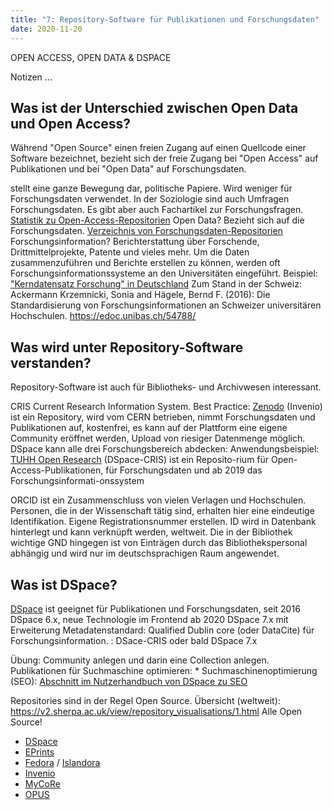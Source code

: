 ```yaml
---
title: "7: Repository-Software für Publikationen und Forschungsdaten"
date: 2020-11-20
---
```


OPEN ACCESS, OPEN DATA & DSPACE


Notizen ...


## Was ist der Unterschied zwischen Open Data und Open Access? 
Während "Open Source" einen freien Zugang auf einen Quellcode einer Software bezeichnet, bezieht sich der freie Zugang bei "Open Access" auf Publikationen und bei "Open Data" auf Forschungsdaten.


stellt eine ganze Bewegung dar, politische Papiere. Wird weniger für Forschungsdaten verwendet. In der Soziologie sind auch Umfragen Forschungsdaten. Es gibt aber auch Fachartikel zur Forschungsfragen. [Statistik zu Open-Access-Repositorien](https://v2.sherpa.ac.uk/view/repository_visualisations/1.html)
Open Data? Bezieht sich auf die Forschungsdaten. [Verzeichnis von Forschungsdaten-Repositorien](https://www.re3data.org)
Forschungsinformation? Berichterstattung über Forschende, Drittmittelprojekte, Patente und vieles mehr. Um die Daten zusammenzuführen und Berichte erstellen zu können, werden oft Forschungsinformationssysteme an den Universitäten eingeführt. 
Beispiel: ["Kerndatensatz Forschung" in Deutschland](https://kerndatensatz-forschung.de/version1/technisches_datenmodell/ER-Modell.html)
Zum Stand in der Schweiz: Ackermann Krzemnicki, Sonia and Hägele, Bernd F. (2016): Die Standardisierung von Forschungsinformationen an Schweizer universitären Hochschulen. https://edoc.unibas.ch/54788/

## Was wird unter Repository-Software verstanden?
Repository-Software ist auch für Bibliotheks- und Archivwesen interessant.

CRIS Current Research Information System.
Best Practice: [Zenodo](https://zenodo.org) (Invenio) ist ein Repository, wird vom CERN betrieben, nimmt Forschungsdaten und Publikationen auf, kostenfrei, es kann auf der Plattform eine eigene Community eröffnet werden, Upload von riesiger Datenmenge möglich.
DSpace kann alle drei Forschungsbereich abdecken:
Anwendungsbeispiel: [TUHH Open Research](https://tore.tuhh.de) (DSpace-CRIS) ist ein Reposito-rium für Open-Access-Publikationen, für Forschungsdaten und ab 2019 das Forschungsinformati-onssystem 

ORCID ist ein Zusammenschluss von vielen Verlagen und Hochschulen. Personen, die in der Wissenschaft tätig sind, erhalten hier eine eindeutige Identifikation. Eigene Registrationsnummer erstellen. ID wird in Datenbank hinterlegt und kann verknüpft werden, weltweit. Die in der Bibliothek wichtige GND hingegen ist von Einträgen durch das Bibliothekspersonal abhängig und wird nur im deutschsprachigen Raum angewendet.

## Was ist DSpace?
[DSpace](https://www.dspace.org) ist geeignet für Publikationen und Forschungsdaten, 
seit 2016 DSpace 6.x, neue Technologie im Frontend ab 2020 DSpace 7.x mit Erweiterung 
Metadatenstandard: Qualified Dublin core (oder DataCite)
für Forschungsinformation. : DSace-CRIS oder bald DSpace 7.x

Übung: Community anlegen und darin eine Collection anlegen.
Publikationen für Suchmaschine optimieren: * Suchmaschinenoptimierung (SEO): [Abschnitt im Nutzerhandbuch von DSpace zu SEO](https://wiki.lyrasis.org/display/DSDOC5x/Search+Engine+Optimization)

Repositories sind in der Regel Open Source. Übersicht (weltweit): https://v2.sherpa.ac.uk/view/repository_visualisations/1.html
Alle Open Source!
* [DSpace](https://www.dspace.org)
* [EPrints](https://www.eprints.org)
* [Fedora](http://fedorarepository.org) / [Islandora](https://islandora.ca)
* [Invenio](https://invenio-software.org)
* [MyCoRe](https://www.mycore.de)
* [OPUS](https://www.opus-repository.org)

